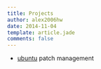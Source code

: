 ```yaml
---
title: Projects
author: alex2006hw
date: 2014-11-04
template: article.jade
comments: false
---
```


- [ubuntu](/articles/projects/ubuntu-patch) patch management

